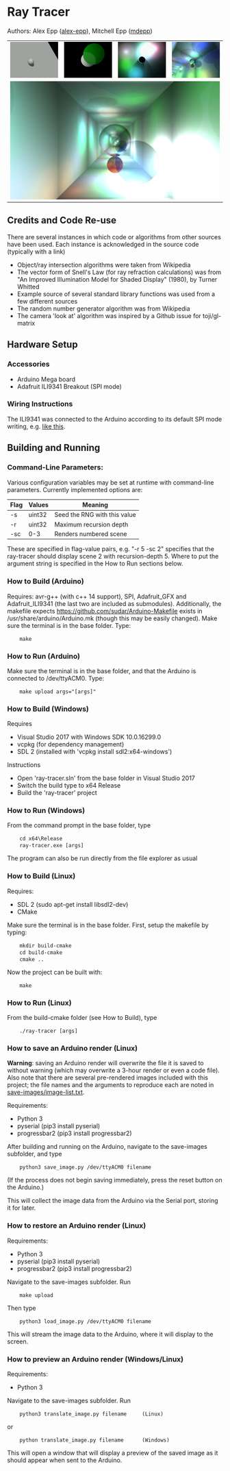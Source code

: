 Ray Tracer
===========================================================

Authors: Alex Epp ([alex-epp](https://github.com/alex-epp)), Mitchell Epp ([mdepp](https://github.com/mdepp))

<table>
  <tr>
    <td><img src="images/minimal.png"/></td>
    <td><img src="images/refraction.png"/></td>
    <td><img src="images/ring.png"/></td>
    <td><img src="images/shadows2.png"/></td>
  </tr>
  <tr>
    <td colspan="4"><img src="images/large.png"/></td>
  </tr>
</table>


## Credits and Code Re-use
There are several instances in which code or algorithms from other sources have been used. Each instance is acknowledged in the source code (typically with a link)
 * Object/ray intersection algorithms were taken from Wikipedia
 * The vector form of Snell's Law (for ray refraction calculations) was from "An Improved Illumination Model for Shaded Display" (1980), by Turner Whitted
 * Example source of several standard library functions was used from a few different sources
 * The random number generator algorithm was from Wikipedia
 * The camera 'look at' algorithm was inspired by a Github issue for toji/gl-matrix

## Hardware Setup

### Accessories
 * Arduino Mega board
 * Adafruit ILI9341 Breakout (SPI mode)

### Wiring Instructions
The ILI9341 was connected to the Arduino according to its default SPI mode writing, e.g. [like this](https://learn.adafruit.com/adafruit-2-dot-8-color-tft-touchscreen-breakout-v2/pinouts#spi-mode).

## Building and Running

### Command-Line Parameters:
Various configuration variables may be set at runtime with command-line parameters. Currently implemented options are:


  | Flag | Values | Meaning                      |
  |------|--------|------------------------------|
  | -s   | uint32 | Seed the RNG with this value |
  | -r   | uint32 | Maximum recursion depth      |
  | -sc  | 0-3    | Renders numbered scene       |

  These are specified in flag-value pairs, e.g. "-r 5 -sc 2" specifies that the ray-tracer should display scene 2 with recursion-depth 5. Where to put the argument string is specified in the How to Run sections below.

### How to Build (Arduino)
Requires: avr-g++ (with c++ 14 support), SPI, Adafruit_GFX and Adafruit_ILI9341 (the last two are included as submodules). Additionally, the makefile expects https://github.com/sudar/Arduino-Makefile exists in /usr/share/arduino/Arduino.mk (though this may be easily changed).
Make sure the terminal is in the base folder. Type:

        make

### How to Run (Arduino)
Make sure the terminal is in the base folder, and that the Arduino is connected to /dev/ttyACM0. Type:

        make upload args="[args]"

### How to Build (Windows)
Requires
  * Visual Studio 2017 with Windows SDK 10.0.16299.0
  * vcpkg (for dependency management)
  * SDL 2 (installed with 'vcpkg install sdl2:x64-windows')

Instructions
  * Open 'ray-tracer.sln' from the base folder in Visual Studio 2017
  * Switch the build type to x64 Release
  * Build the 'ray-tracer' project

### How to Run (Windows)
From the command prompt in the base folder, type

        cd x64\Release
        ray-tracer.exe [args]

The program can also be run directly from the file explorer as usual

### How to Build (Linux)
Requires:
  *  SDL 2 (sudo apt-get install libsdl2-dev)
  *  CMake

Make sure the terminal is in the base folder. First, setup the makefile by typing:

        mkdir build-cmake
        cd build-cmake
        cmake ..

Now the project can be built with:

        make

### How to Run (Linux)
From the build-cmake folder (see How to Build), type

        ./ray-tracer [args]

### How to save an Arduino render (Linux)
**Warning**: saving an Arduino render will overwrite the file it is saved to without warning (which may overwrite a 3-hour render or even a code file). Also note that there are several pre-rendered images included with this project; the file names and the arguments to reproduce each are noted in [save-images/image-list.txt](save-images/image-list.txt).
    
Requirements:
  * Python 3
  * pyserial (pip3 install pyserial)
  * progressbar2 (pip3 install progressbar2)

After building and running on the Arduino, navigate to the save-images subfolder, and type

        python3 save_image.py /dev/ttyACM0 filename

(If the process does not begin saving immediately, press the reset button on the Arduino.)

This will collect the image data from the Arduino via the Serial port, storing it for later.

### How to restore an Arduino render (Linux)
Requirements:
  * Python 3
  * pyserial (pip3 install pyserial)
  * progressbar2 (pip3 install progressbar2)

Navigate to the save-images subfolder. Run

        make upload

Then type

        python3 load_image.py /dev/ttyACM0 filename

This will stream the image data to the Arduino, where it will display to the screen.

### How to preview an Arduino render (Windows/Linux)
Requirements:
  * Python 3

Navigate to the save-images subfolder. Run

        python3 translate_image.py filename     (Linux)
or
        
        python translate_image.py filename      (Windows)

This will open a window that will display a preview of the saved image as it should appear when sent to the Arduino.
